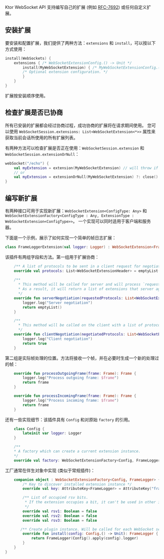 [//]: # (title: WebSocket 扩展 API)

Ktor WebSocket API 支持编写自己的扩展 (例如 [RFC-7692](https://tools.ietf.org/html/rfc7692)) 或任何自定义扩展。

## 安装扩展

要安装和配置扩展，我们提供了两种方法：`extensions` 和 `install`，可以按以下方式使用：
```kotlin
install(WebSockets) {
    extensions { /* WebSocketExtensionConfig.() -> Unit */
        install(MyWebSocketExtension) { /* MyWebSocketExtensionConfig.() -> Unit */
        /* Optional extension configuration. */ 
        }
    }
}
```

扩展按安装顺序使用。

## 检查扩展是否已协商

所有已安装的扩展都会经过协商过程，成功协商的扩展将在请求期间使用。
您可以使用 `WebSocketSession.extensions: List<WebSocketExtension<*>>` 属性来获取当前会话所使用的所有扩展列表。

有两种方法可以检查扩展是否正在使用：`WebSocketSession.extension` 和 `WebSocketSession.extensionOrNull`：
```kotlin
webSocket("/echo") {
    val myExtension = extension(MyWebSocketExtension) // will throw if `MyWebSocketExtension` is not negotiated
    // or
    val myExtension = extensionOrNull(MyWebSocketExtension) ?: close() // will close the session if `MyWebSocketExtension` is not negotiated
}
```

## 编写新扩展

有两种接口可用于实现新扩展：`WebSocketExtension<ConfigType: Any>` 和 `WebSocketExtensionFactory<ConfigType : Any, ExtensionType : WebSocketExtension<ConfigType>>`。
一个实现可以同时适用于客户端和服务器。

下面是一个示例，展示了如何实现一个简单的帧日志扩展：

```kotlin
class FrameLoggerExtension(val logger: Logger) : WebSocketExtension<FrameLogger.Config> {
```

该插件有两组字段和方法。第一组用于扩展协商：

```kotlin
    /** A list of protocols to be sent in a client request for negotiation **/
    override val protocols: List<WebSocketExtensionHeader> = emptyList()
   
    /** 
      * This method will be called for server and will process `requestedProtocols` from the client.
      * As a result, it will return a list of extensions that server agrees to use.
      */
    override fun serverNegotiation(requestedProtocols: List<WebSocketExtensionHeader>): List<WebSocketExtensionHeader> {
        logger.log("Server negotiation")
        return emptyList()
    }

    /**
      * This method will be called on the client with a list of protocols, produced by `serverNegotiation`. It will decide if these extensions should be used. 
      */ 
    override fun clientNegotiation(negotiatedProtocols: List<WebSocketExtensionHeader>): Boolean {
        logger.log("Client negotiation")
        return true
    }

```

第二组是实际帧处理的位置。方法将接收一个帧，并在必要时生成一个新的处理过的帧：

```kotlin
    override fun processOutgoingFrame(frame: Frame): Frame {
        logger.log("Process outgoing frame: $frame")
        return frame
    }

    override fun processIncomingFrame(frame: Frame): Frame {
        logger.log("Process incoming frame: $frame")
        return frame
    }
```

还有一些实现细节：该插件具有 `Config` 和对原始 `factory` 的引用。

```kotlin
    class Config {
        lateinit var logger: Logger
    }

    /**
    * A factory which can create a current extension instance. 
    */
    override val factory: WebSocketExtensionFactory<Config, FrameLogger> = FrameLoggerExtension
```

工厂通常在伴生对象中实现 (类似于常规插件)：

```kotlin
    companion object : WebSocketExtensionFactory<Config, FrameLogger> {
        /* Key to discover installed extension instance */
        override val key: AttributeKey<FrameLogger> = AttributeKey("frame-logger")

        /** List of occupied rsv bits.
         * If the extension occupies a bit, it can't be used in other installed extensions. We use these bits to prevent plugin conflicts(prevent installing multiple compression plugins). If you're implementing a plugin using some RFC, rsv occupied bits should be referenced there.
         */
        override val rsv1: Boolean = false
        override val rsv2: Boolean = false
        override val rsv3: Boolean = false

       /** Create plugin instance. Will be called for each WebSocket session **/
        override fun install(config: Config.() -> Unit): FrameLogger {
            return FrameLogger(Config().apply(config).logger)
        }
    }
}
